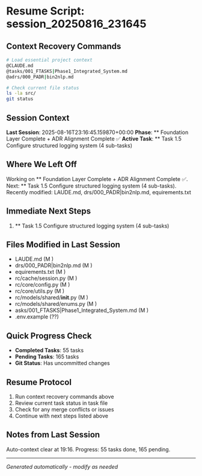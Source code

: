 # Resume Script: session_20250816_231645

## Context Recovery Commands
```bash
# Load essential project context
@CLAUDE.md
@tasks/001_FTASKS|Phase1_Integrated_System.md
@adrs/000_PADR|bin2nlp.md

# Check current file status
ls -la src/
git status
```

## Session Context
**Last Session**: 2025-08-16T23:16:45.159870+00:00
**Phase**: ** Foundation Layer Complete + ADR Alignment Complete ✅
**Active Task**: ** Task 1.5 Configure structured logging system (4 sub-tasks)

## Where We Left Off
Working on ** Foundation Layer Complete + ADR Alignment Complete ✅. Next: ** Task 1.5 Configure structured logging system (4 sub-tasks). Recently modified: LAUDE.md, drs/000_PADR|bin2nlp.md, equirements.txt

## Immediate Next Steps
1. ** Task 1.5 Configure structured logging system (4 sub-tasks)

## Files Modified in Last Session
- LAUDE.md (M )
- drs/000_PADR|bin2nlp.md (M )
- equirements.txt (M )
- rc/cache/session.py (M )
- rc/core/config.py (M )
- rc/core/utils.py (M )
- rc/models/shared/__init__.py (M )
- rc/models/shared/enums.py (M )
- asks/001_FTASKS|Phase1_Integrated_System.md (M )
- .env.example (??)

## Quick Progress Check
- **Completed Tasks**: 55 tasks
- **Pending Tasks**: 165 tasks
- **Git Status**: Has uncommitted changes

## Resume Protocol
1. Run context recovery commands above
2. Review current task status in task file
3. Check for any merge conflicts or issues
4. Continue with next steps listed above

## Notes from Last Session
Auto-context clear at 19:16. Progress: 55 tasks done, 165 pending.

---
*Generated automatically - modify as needed*
